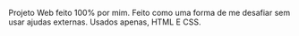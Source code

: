 Projeto Web feito 100% por mim. 
Feito como uma forma de me desafiar sem usar ajudas externas.
Usados apenas, HTML E CSS.
